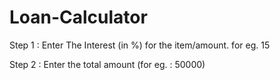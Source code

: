 # Loan-Calculator
Step 1 : Enter The Interest (in %) for the item/amount. for eg. 15 

 Step 2 : Enter the total amount (for eg. : 50000)
